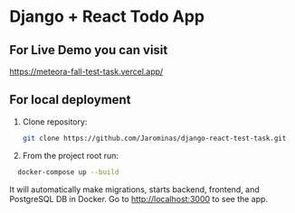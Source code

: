 # Django + React Todo App

## For Live Demo you can visit

<https://meteora-fall-test-task.vercel.app/>

## For local deployment

1. Clone repository:

    ```bash
    git clone https://github.com/Jarominas/django-react-test-task.git
    ```

2. From the project root run:

```bash
  docker-compose up --build
```

It will automatically make migrations, starts backend, frontend, and PostgreSQL DB in Docker.
Go to <http://localhost:3000> to see the app.
